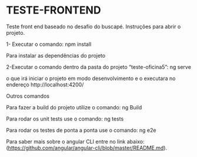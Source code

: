 # TESTE-FRONTEND
Teste front end baseado no desafio do buscapé.
Instruções para abrir o projeto. 

1- Executar o comando: npm install  

Para instalar as dependências do projeto 

2-Executar o comando dentro da pasta do projeto “teste-oficina5”: ng serve  

o que irá iniciar o projeto em modo desenvolvimento e o executara no endereço http://localhost:4200/ 

Outros comandos 

Para fazer a build do projeto utilize o comando: ng Build  

Para rodar os unit tests use o comando: ng tests  

Para rodar os testes de ponta a ponta use o comando: ng e2e  

Para saber mais sobre o angular CLI entre no link abaixo: (https://github.com/angular/angular-cli/blob/master/README.md). 
